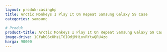 ```yaml
---
layout: produk-casinghp
title: Arctic Monkeys I Play It On Repeat Samsung Galaxy S9 Case
categories: samsung

# Produk
product-title: Arctic Monkeys I Play It On Repeat Samsung Galaxy S9 Case
image-drive: 1CfabG6cUMzLT0IOdjMHiovRYtwQRU4zo
harga: 90000
---
```

